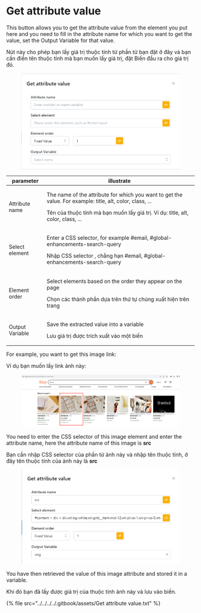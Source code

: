 # Get attribute value

This button allows you to get the attribute value from the element you put here and you need to fill in the attribute name for which you want to get the value, set the Output Variable for that value.

Nút này cho phép bạn lấy giá trị thuộc tính từ phần tử bạn đặt ở đây và bạn cần điền tên thuộc tính mà bạn muốn lấy giá trị, đặt Biến đầu ra cho giá trị đó.&#x20;

<figure><img src="../../../../.gitbook/assets/Get attribute value.png" alt=""><figcaption></figcaption></figure>

| parameter       | illustrate                                                                                                                                                                                                     |
| --------------- | -------------------------------------------------------------------------------------------------------------------------------------------------------------------------------------------------------------- |
| Attribute name  | <p>The name of the attribute for which you want to get the value. For example: title, alt, color, class, ...</p><p></p><p>Tên của thuộc tính mà bạn muốn lấy giá trị. Ví dụ: title, alt, color, class, ...</p> |
| Select element  | <p>Enter a CSS selector, for example #email, #global-enhancements-search-query</p><p></p><p>Nhập CSS selector , chằng hạn #email, #global-enhancements-search-query</p>                                        |
| Element order   | <p>Select elements based on the order they appear on the page</p><p></p><p>Chọn các thành phần dựa trên thứ tự chúng xuất hiện trên trang</p>                                                                  |
| Output Variable | <p>Save the extracted value into a variable</p><p></p><p>Lưu giá trị được trích xuất vào một biến</p>                                                                                                          |

For example, you want to get this image link:

Ví dụ bạn muốn lấy link ảnh này:

<figure><img src="../../../../.gitbook/assets/image (2) (1) (1) (1) (1) (1) (1) (1) (1) (1) (1) (1) (1) (1) (1) (1) (1) (1) (1) (1) (1) (1) (1) (1) (1) (1).png" alt=""><figcaption></figcaption></figure>

You need to enter the CSS selector of this image element and enter the attribute name, here the attribute name of this image is **src**

Bạn cần nhập CSS selector của phần tử ảnh này và nhập tên thuộc tính, ở đây tên thuộc tính của ảnh này là **src**&#x20;

<figure><img src="../../../../.gitbook/assets/image (1) (1) (1) (1) (1) (1) (1) (1) (1) (1) (1) (1) (1) (1) (1) (1) (1) (1) (1) (1) (1) (1) (1) (1) (1) (1) (1) (1) (1) (1) (1) (1) (1) (1) (1) (1) (1) (1) (1) (1).png" alt=""><figcaption></figcaption></figure>

You have then retrieved the value of this image attribute and stored it in a variable.

Khi đó bạn đã lấy được giá trị của thuộc tính ảnh này và lưu vào biến.

{% file src="../../../../.gitbook/assets/Get attribute value.txt" %}
